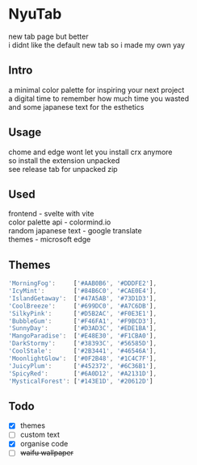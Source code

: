 # NyuTab
new tab page but better  
i didnt like the default new tab so i made my own yay  

## Intro
a minimal color palette for inspiring your next project  
a digital time to remember how much time you wasted  
and some japanese text for the esthetics

## Usage
chome and edge wont let you install crx anymore  
so install the extension unpacked  
see release tab for unpacked zip

## Used
frontend - svelte with vite  
color palette api - colormind.io  
random japanese text - google translate  
themes - microsoft edge  

## Themes
```javascript
'MorningFog':     ['#AAB0B6', '#DDDFE2'],
'IcyMint':        ['#84B6C0', '#CAE0E4'],
'IslandGetaway':  ['#47A5AB', '#73D1D3'],
'CoolBreeze':     ['#699DC0', '#A7C6DB'],
'SilkyPink':      ['#D5B2AC', '#F0E3E1'],
'BubbleGum':      ['#F46FA1', '#F9BCD3'],
'SunnyDay':       ['#D3AD3C', '#EDE1BA'],
'MangoParadise':  ['#E48E30', '#F1CBA0'],
'DarkStormy':     ['#38393C', '#56585D'],
'CoolStale':      ['#2B3441', '#46546A'],
'MoonlightGlow':  ['#0F2B48', '#1C4C7F'],
'JuicyPlum':      ['#452372', '#6C36B1'],
'SpicyRed':       ['#6A0D12', '#A2131D'],
'MysticalForest': ['#143E1D', '#20612D']
```

## Todo
- [x] themes
- [ ] custom text
- [x] organise code
- [ ] ~~waifu wallpaper~~
